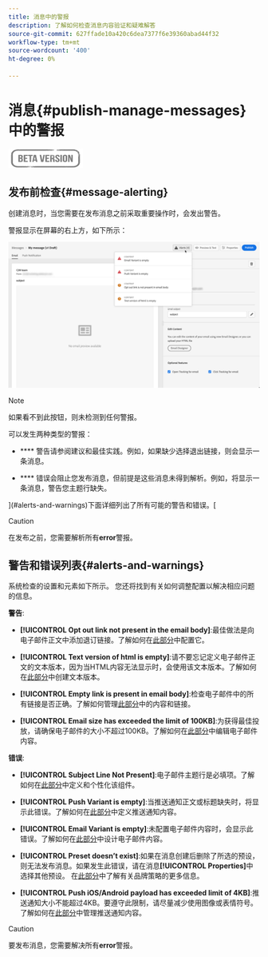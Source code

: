 ```yaml
---
title: 消息中的警报
description: 了解如何检查消息内容验证和疑难解答
source-git-commit: 627ffade10a420c6dea7377f6e39360abad44f32
workflow-type: tm+mt
source-wordcount: '400'
ht-degree: 0%

---
```


# 消息{#publish-manage-messages}中的警报

![](assets/do-not-localize/badge.png)

## 发布前检查{#message-alerting}

创建消息时，当您需要在发布消息之前采取重要操作时，会发出警告。

警报显示在屏幕的右上方，如下所示：

![](assets/message-alerts.png)

>[!NOTE]
>
>如果看不到此按钮，则未检测到任何警报。

可以发生两种类型的警报：

* **** 警告请参阅建议和最佳实践。例如，如果缺少选择退出链接，则会显示一条消息。

* **** 错误会阻止您发布消息，但前提是这些消息未得到解析。例如，将显示一条消息，警告您主题行缺失。

](#alerts-and-warnings)下面详细列出了所有可能的警告和错误。[

>[!CAUTION]
>
> 在发布之前，您需要解析所有&#x200B;**error**&#x200B;警报。

## 警告和错误列表{#alerts-and-warnings}

系统检查的设置和元素如下所示。 您还将找到有关如何调整配置以解决相应问题的信息。

**警告**:

* **[!UICONTROL Opt out link not present in the email body]**:最佳做法是向电子邮件正文中添加退订链接。了解如何在[此部分](consent.md)中配置它。

* **[!UICONTROL Text version of html is empty]**:请不要忘记定义电子邮件正文的文本版本，因为当HTML内容无法显示时，会使用该文本版本。了解如何在[此部分](create-email-content.md#generate-text-version)中创建文本版本。

* **[!UICONTROL Empty link is present in email body]**:检查电子邮件中的所有链接是否正确。了解如何管理[此部分](create-email-content.md)中的内容和链接。

* **[!UICONTROL Email size has exceeded the limit of 100KB]**:为获得最佳投放，请确保电子邮件的大小不超过100KB。了解如何在[此部分](create-email-content.md)中编辑电子邮件内容。

**错误**:

* **[!UICONTROL Subject Line Not Present]**:电子邮件主题行是必填项。了解如何在[此部分](create-email.md)中定义和个性化该组件。

   <!--HTML is empty when Amp HTML is present-->

* **[!UICONTROL Push Variant is empty]**:当推送通知正文或标题缺失时，将显示此错误。了解如何在[此部分](create-push.md)中定义推送通知内容。

* **[!UICONTROL Email Variant is empty]**:未配置电子邮件内容时，会显示此错误。了解如何在[此部分](design-emails.md)中设计电子邮件内容。

* **[!UICONTROL Preset doesn’t exist]**:如果在消息创建后删除了所选的预设，则无法发布消息。如果发生此错误，请在消息&#x200B;**[!UICONTROL Properties]**&#x200B;中选择其他预设。 在[此部分](configuration/about-subdomain-delegation.md)中了解有关品牌策略的更多信息。

* **[!UICONTROL Push iOS/Android payload has exceeded limit of 4KB]**:推送通知大小不能超过4KB。要遵守此限制，请尽量减少使用图像或表情符号。 了解如何在[此部分](create-push.md)中管理推送通知内容。

>[!CAUTION]
>
> 要发布消息，您需要解决所有&#x200B;**error**&#x200B;警报。

<!--Other issues can stop publication such as:
* The push notification title is empty-->
